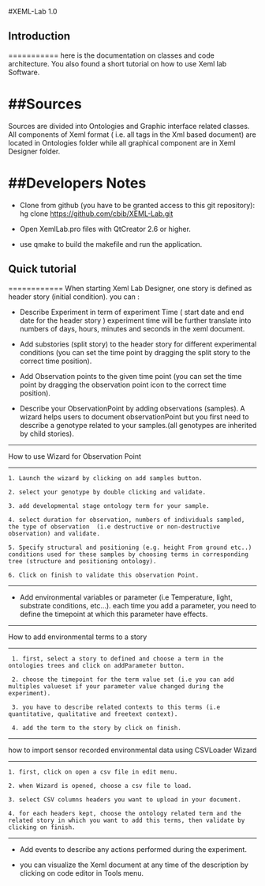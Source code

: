 #XEML-Lab 1.0



## Introduction   
===========
here is the documentation on classes and code architecture. You also found a short tutorial on how to use Xeml lab Software.



##Sources 
=======

 Sources are divided into Ontologies  and Graphic interface related classes. All components of Xeml format ( i.e. all tags in the Xml based document) are located in Ontologies folder while all graphical component are in  Xeml Designer folder.

##Developers Notes
==============

*  Clone from github (you have to be granted access to this git repository):
    hg clone https://github.com/cbib/XEML-Lab.git

*  Open XemlLab.pro files with QtCreator 2.6 or higher.
*  use qmake to build the makefile and run the application.

## Quick tutorial
============
When starting Xeml Lab Designer, one story is defined as header story (initial condition).
you can  :

* Describe Experiment in term of experiment Time ( start date and end date for the header story ) 
		experiment time will be further translate into numbers of days, hours, minutes and seconds in the xeml document.
	
* Add substories (split story) to the header story for different experimental conditions (you can set the time point by dragging the split story to the correct time position).

* Add Observation points to the given time point (you can set the time point by dragging the observation point icon to the correct time position).

* Describe your ObservationPoint by adding observations (samples). A wizard helps users to document observationPoint but you first need to describe a genotype related to your samples.(all genotypes are inherited by child stories).

***
How to use Wizard for Observation Point
***
            
    1. Launch the wizard by clicking on add samples button.
   	
    2. select your genotype by double clicking and validate.
    
    3. add developmental stage ontology term for your sample.
    
    4. select duration for observation, numbers of individuals sampled, the type of observation  (i.e destructive or non-destructive observation) and validate.
    
    5. Specify structural and positioning (e.g. height From ground etc..) conditions used for these samples by choosing terms in corresponding tree (structure and positioning ontology).
    
    6. Click on finish to validate this observation Point.
    
***

* Add environmental variables or parameter (i.e  Temperature, light, substrate conditions, etc…). each time you add a parameter, you need to define the timepoint at which this parameter have effects. 


<!--<img src="/Users/benjamindartigues/Desktop/parameter_edit.png" alt="Drawing" style="width: 600px;"/>-->
***
How to add environmental terms to a story
***
	 
	 1. first, select a story to defined and choose a term in the ontologies trees and click on addParameter button. 
	 
	 2. choose the timepoint for the term value set (i.e you can add multiples valueset if your parameter value changed during the experiment).
	 
	 3. you have to describe related contexts to this terms (i.e quantitative, qualitative and freetext context).
	 
	 4. add the term to the story by click on finish.
	 
***
how to import sensor recorded environmental data using CSVLoader Wizard
***

	1. first, click on open a csv file in edit menu.

	2. when Wizard is opened, choose a csv file to load.

	3. select CSV columns headers you want to upload in your document.

	4. for each headers kept, choose the ontology related term and the related story in which you want to add this terms, then validate by clicking on finish.

*** 



* Add events to describe any actions performed during the experiment.

* you can visualize the Xeml document at any time of the description by clicking on code editor in Tools menu. 

 

 



